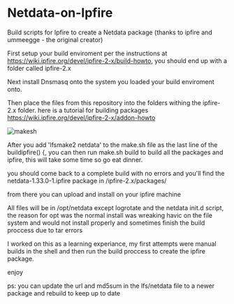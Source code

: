 # Netdata-on-Ipfire
Build scripts for Ipfire to create a Netdata package (thanks to ipfire and ummeegge - the original creator)


First setup your build enviroment per the instructions at https://wiki.ipfire.org/devel/ipfire-2-x/build-howto, you should end up with a folder called ipfire-2.x

Next install Dnsmasq onto the system you loaded your build enviroment onto.

Then place the files from this repository into the folders withing the ipfire-2.x folder. here is a tutorial for building packages https://wiki.ipfire.org/devel/ipfire-2-x/addon-howto


![makesh](https://user-images.githubusercontent.com/135543/153519689-1e02c1aa-c82e-45ce-994a-9993a288535a.png)


After you add 'lfsmake2 netdata' to the make.sh file as the last line of the buildipfire() {, you can then run make.sh build to build all the packages and ipfire, this will take some time so go eat dinner.

you should come back to a complete build with no errors and you'll find the netdata-1.33.0-1.ipfire package in /ipfire-2.x/packages/

from there you can upload and install on your ipfire machine

All files will be in /opt/netdata except logrotate and the netdata init.d script, the reason for opt was the normal install was wreaking havic on the file system and would not install properly and sometimes finish the build proccess due to tar errors



I worked on this as a learning experiance, my first attempts were manual builds in the shell and then run the build proccess to create the ipfire package.



enjoy


ps: you can update the url and md5sum in the lfs/netdata file to a newer package and rebuild to keep up to date
